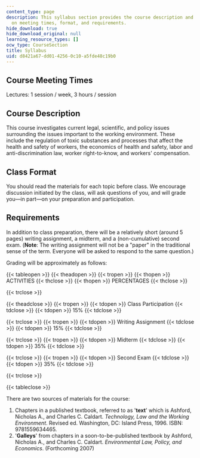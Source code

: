 ```yaml
---
content_type: page
description: This syllabus section provides the course description and information
  on meeting times, format, and requirements.
hide_download: true
hide_download_original: null
learning_resource_types: []
ocw_type: CourseSection
title: Syllabus
uid: d8421a67-dd01-4256-0c10-a5fde48c19b0
---
```


Course Meeting Times
--------------------

Lectures: 1 session / week, 3 hours / session

Course Description
------------------

This course investigates current legal, scientific, and policy issues surrounding the issues important to the working environment. These include the regulation of toxic substances and processes that affect the health and safety of workers, the economics of health and safety, labor and anti-discrimination law, worker right-to-know, and workers' compensation.

Class Format
------------

You should read the materials for each topic before class. We encourage discussion initiated by the class, will ask questions of you, and will grade you—in part—on your preparation and participation.

Requirements
------------

In addition to class preparation, there will be a relatively short (around 5 pages) writing assignment, a midterm, and a (non-cumulative) second exam. (**Note**: The writing assignment will not be a "paper" in the traditional sense of the term. Everyone will be asked to respond to the same question.)

Grading will be approximately as follows:

{{< tableopen >}}
{{< theadopen >}}
{{< tropen >}}
{{< thopen >}}
ACTIVITIES
{{< thclose >}}
{{< thopen >}}
PERCENTAGES
{{< thclose >}}

{{< trclose >}}

{{< theadclose >}}
{{< tropen >}}
{{< tdopen >}}
Class Participation
{{< tdclose >}}
{{< tdopen >}}
15%
{{< tdclose >}}

{{< trclose >}}
{{< tropen >}}
{{< tdopen >}}
Writing Assignment
{{< tdclose >}}
{{< tdopen >}}
15%
{{< tdclose >}}

{{< trclose >}}
{{< tropen >}}
{{< tdopen >}}
Midterm
{{< tdclose >}}
{{< tdopen >}}
35%
{{< tdclose >}}

{{< trclose >}}
{{< tropen >}}
{{< tdopen >}}
Second Exam
{{< tdclose >}}
{{< tdopen >}}
35%
{{< tdclose >}}

{{< trclose >}}

{{< tableclose >}}

There are two sources of materials for the course:

1.  Chapters in a published textbook, referred to as '**text**' which is Ashford, Nicholas A., and Charles C. Caldart. _Technology, Law and the Working Environment_. Revised ed. Washington, DC: Island Press, 1996. ISBN: 9781559634465.
2.  '**Galleys**' from chapters in a soon-to-be-published textbook by Ashford, Nicholas A., and Charles C. Caldart. _Environmental Law, Policy, and Economics_. (Forthcoming 2007)
